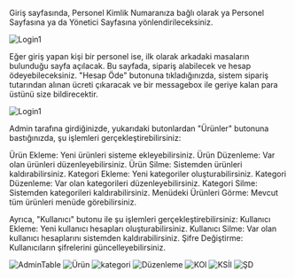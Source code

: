 Giriş sayfasında, Personel Kimlik Numaranıza bağlı olarak ya Personel Sayfasına ya da Yönetici Sayfasına yönlendirileceksiniz.

![Login1](https://github.com/Oksijjen/Kafe-Otomasyon-Projesi/assets/133606048/32ccc42d-4b25-4441-87a6-2c447879879c)

Eğer giriş yapan kişi bir personel ise, ilk olarak arkadaki masaların bulunduğu sayfa açılacak. Bu sayfada, sipariş alabilecek ve hesap ödeyebileceksiniz. "Hesap Öde" butonuna tıkladığınızda, sistem sipariş tutarından alınan ücreti çıkaracak ve bir messagebox ile geriye kalan para üstünü size bildirecektir.

![Login1](https://github.com/Oksijjen/Kafe-Otomasyon-Projesi/assets/133606048/eb1310c4-250d-4838-ad50-8be6e8e5bf93)

Admin tarafına girdiğinizde, yukarıdaki butonlardan "Ürünler" butonuna bastığınızda, şu işlemleri gerçekleştirebilirsiniz:

Ürün Ekleme: Yeni ürünleri sisteme ekleyebilirsiniz.
Ürün Düzenleme: Var olan ürünleri düzenleyebilirsiniz.
Ürün Silme: Sistemden ürünleri kaldırabilirsiniz.
Kategori Ekleme: Yeni kategoriler oluşturabilirsiniz.
Kategori Düzenleme: Var olan kategorileri düzenleyebilirsiniz.
Kategori Silme: Sistemden kategorileri kaldırabilirsiniz.
Menüdeki Ürünleri Görme: Mevcut tüm ürünleri menüde görebilirsiniz.

Ayrıca, "Kullanıcı" butonu ile şu işlemleri gerçekleştirebilirsiniz:
Kullanıcı Ekleme: Yeni kullanıcı hesapları oluşturabilirsiniz.
Kullanıcı Silme: Var olan kullanıcı hesaplarını sistemden kaldırabilirsiniz.
Şifre Değiştirme: Kullanıcıların şifrelerini güncelleyebilirsiniz.

![AdminTable](https://github.com/Oksijjen/Kafe-Otomasyon-Projesi/assets/133606048/60f41333-6c62-4de6-8353-a68712c60813)
![Ürün](https://github.com/Oksijjen/Kafe-Otomasyon-Projesi/assets/133606048/5932c61a-b8ea-4ff5-a70f-997c2be3ba22)
![kategori](https://github.com/Oksijjen/Kafe-Otomasyon-Projesi/assets/133606048/ded2cd21-9ff0-4c1d-a911-f69c1fe4209a)
![Düzenleme](https://github.com/Oksijjen/Kafe-Otomasyon-Projesi/assets/133606048/49d3584b-0c70-439b-8384-e14a360bcd4a)
![KOl](https://github.com/Oksijjen/Kafe-Otomasyon-Projesi/assets/133606048/56e86807-9ae3-4ae0-ba59-380f38c5917b)
![KSİl](https://github.com/Oksijjen/Kafe-Otomasyon-Projesi/assets/133606048/6c257703-3c11-4aa7-aeea-b02f80aa0ac0)
![ŞD](https://github.com/Oksijjen/Kafe-Otomasyon-Projesi/assets/133606048/550a839d-6b03-4d90-a514-dd69f690c46c)

